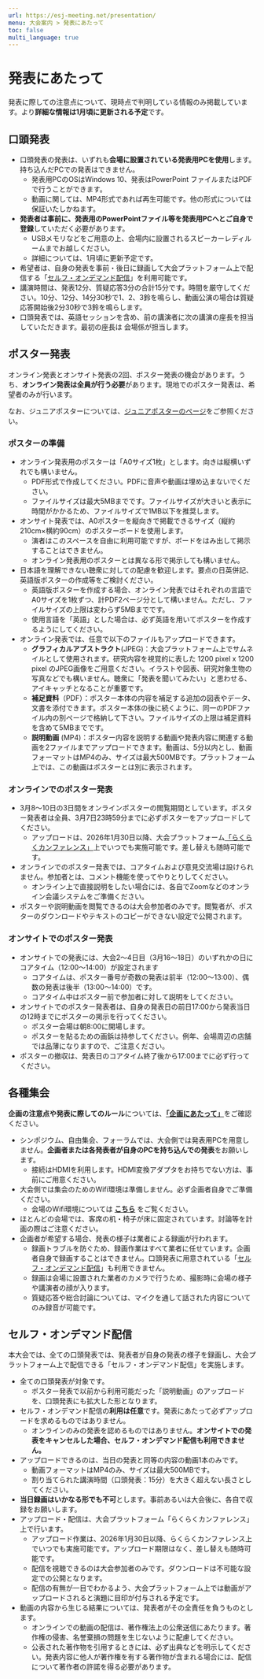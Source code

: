 ```yaml
---
url: https://esj-meeting.net/presentation/
menu: 大会案内 > 発表にあたって
toc: false
multi_language: true
---
```


# 発表にあたって

発表に際しての注意点について、現時点で判明している情報のみ掲載しています。より**詳細な情報は1月頃に更新される予定**です。

## 口頭発表

- 口頭発表の発表は、いずれも**会場に設置されている発表用PCを使用**します。持ち込んだPCでの発表はできません。
	- 発表用PCのOSはWindows 10、発表はPowerPoint ファイルまたはPDFで行うことができます。
	- 動画に関しては、MP4形式であれば再生可能です。他の形式については保証いたしかねます。
- **発表者は事前に、発表用のPowerPointファイル等を発表用PCへとご自身で登録**していただく必要があります。
    - USBメモリなどをご用意の上、会場内に設置されるスピーカーレディルームまでお越しください。
    - 詳細については、1月頃に更新予定です。
- 希望者は、自身の発表を事前・後日に録画して大会プラットフォーム上で配信する「[セルフ・オンデマンド配信](#セルフ・オンデマンド配信)」を利用可能です。
- 講演時間は、発表12分、質疑応答3分の合計15分です。時間を厳守してください。10分、12分、14分30秒で1、2、3鈴を鳴らし、動画公演の場合は質疑応答開始後2分30秒で3鈴を鳴らします。
- 口頭発表では、英語セッションを含め、前の講演者に次の講演の座長を担当していただきます。最初の座長は 会場係が担当します。

## ポスター発表

オンライン発表とオンサイト発表の2回、ポスター発表の機会があります。うち、**オンライン発表は全員が行う必要**があります。現地でのポスター発表は、希望者のみが行います。

なお、ジュニアポスターについては、[ジュニアポスターのページ](/juniorposter#ジュニアポスター発表にあたって)をご参照ください。

### ポスターの準備

- オンライン発表用のポスターは「A0サイズ1枚」とします。向きは縦横いずれでも構いません。
    - PDF形式で作成してください。PDFに音声や動画は埋め込まないでください。
    - ファイルサイズは最大5MBまでです。ファイルサイズが大きいと表示に時間がかかるため、ファイルサイズで1MB以下を推奨します。 
- オンサイト発表では、A0ポスターを縦向きで掲載できるサイズ（縦約210cm×横約90cm）のポスターボードを使用します。
    - 演者はこのスペースを自由に利用可能ですが、ボードをはみ出して掲示することはできません。
    - オンライン発表用のポスターとは異なる形で掲示しても構いません。
- 日本語を理解できない聴衆に対しての配慮を歓迎します。要点の日英併記、英語版ポスターの作成等をご検討ください。
    - 英語版ポスターを作成する場合、オンライン発表ではそれぞれの言語でA0サイズを1枚ずつ、計PDF2ページ分として構いません。ただし、ファイルサイズの上限は変わらず5MBまでです。
    - 使用言語を「英語」とした場合は、必ず英語を用いてポスターを作成するようにしてください。
- オンライン発表では、任意で以下のファイルもアップロードできます。
    - **グラフィカルアブストラクト**(JPEG)：大会プラットフォーム上でサムネイルとして使用されます。研究内容を視覚的に表した 1200 pixel x 1200 pixel のJPEG画像をご用意ください。イラストや図表、研究対象生物の写真などでも構いません。聴衆に「発表を聞いてみたい」と思わせる、アイキャッチとなることが重要です。
    - **補足資料**（PDF）：ポスター本体の内容を補足する追加の図表やデータ、文書を添付できます。ポスター本体の後に続くように、同一のPDFファイル内の別ページで格納して下さい。ファイルサイズの上限は補足資料を含めて5MBまでです。<!-- #コメントのファイル添付機能にアップするやり方もあるようだが、周知するか、周知の方法についは要検討 -->
    - **説明動画** (MP4)：ポスター内容を説明する動画や発表内容に関連する動画を2ファイルまでアップロードできます。動画は、5分以内とし、動画フォーマットはMP4のみ、サイズは最大500MBです。プラットフォーム上では、この動画はポスターとは別に表示されます。

### オンラインでのポスター発表

- 3月8～10日の3日間をオンラインポスターの閲覧期間としています。ポスター発表者は全員、3月7日23時59分までに必ずポスターをアップロードしてください。
    - アップロードは、2026年1月30日以降、大会プラットフォーム[「らくらくカンファレンス」](https://esj72.gakkai.online/)上でいつでも実施可能です。差し替えも随時可能です。
- オンラインでのポスター発表では、コアタイムおよび意見交流場は設けられません。参加者とは、コメント機能を使ってやりとりしてください。
    - オンライン上で直接説明をしたい場合には、各自でZoomなどのオンライン会議システムをご準備ください。
- ポスターや説明動画を閲覧できるのは大会参加者のみです。閲覧者が、ポスターのダウンロードやテキストのコピーができない設定で公開されます。

### オンサイトでのポスター発表

- オンサイトでの発表には、大会2～4日目（3月16～18日）のいずれかの日にコアタイム（12:00～14:00）が設定されます
    - コアタイムは、ポスター番号が奇数の発表は前半（12:00～13:00）、偶数の発表は後半（13:00～14:00）です。
    - コアタイム中はポスター前で参加者に対して説明をしてください。
- オンサイトでのポスター発表者は、自身の発表日の前日17:00から発表当日の12時までにポスターの掲示を行ってください。
    - ポスター会場は朝8:00に開場します。
    - ポスターを貼るための画鋲は持参してください。例年、会場周辺の店舗では品薄になりますので、ご注意ください。
- ポスターの撤収は、発表日のコアタイム終了後から17:00までに必ず行ってください。

## 各種集会

**企画の注意点や発表に際してのルール**については、[**「企画にあたって」**](/regist_session#企画にあたって)をご確認ください。

- シンポジウム、自由集会、フォーラムでは、大会側では発表用PCを用意しません。**企画者または各発表者が自身のPCを持ち込んでの発表**をお願いします。
    - 接続はHDMIを利用します。HDMI変換アダプタをお持ちでない方は、事前にご用意ください。
- 大会側では集会のためのWifi環境は準備しません。必ず企画者自身でご準備ください。
    - 会場のWifi環境については [**こちら**](/about#会場のWi-Fi環境) をご覧ください。
- ほとんどの会場では、客席の机・椅子が床に固定されています。討論等を計画の際はご注意ください。
- 企画者が希望する場合、発表の様子は業者による録画が行われます。
    - 録画トラブルを防ぐため、録画作業はすべて業者に任せています。企画者自身で録画することはできません。口頭発表に用意されている「[セルフ・オンデマンド配信](#セルフ・オンデマンド配信)」も利用できません。
    - 録画は会場に設置された業者のカメラで行うため、撮影時に会場の様子や講演者の顔が入ります。
    - 質疑応答や総合討論については、マイクを通して話された内容についてのみ録音が可能です。

## セルフ・オンデマンド配信

本大会では、全ての口頭発表では、発表者が自身の発表の様子を録画し、大会プラットフォーム上で配信できる「セルフ・オンデマンド配信」を実施します。

- 全ての口頭発表が対象です。
    - ポスター発表で以前から利用可能だった「説明動画」のアップロードを、口頭発表にも拡大した形となります。
- セルフ・オンデマンド配信の**利用は任意**です。発表にあたって必ずアップロードを求めるものではありません。
    - オンラインのみの発表を認めるものではありません。**オンサイトでの発表をキャンセルした場合、セルフ・オンデマンド配信も利用できません。**
- アップロードできるのは、当日の発表と同等の内容の動画1本のみです。
    - 動画フォーマットはMP4のみ、サイズは最大500MBです。
    - 割り当てられた講演時間（口頭発表：15分）を大きく超えない長さとしてください。
- **当日録画はいかなる形でも不可**とします。事前あるいは大会後に、各自で収録をお願いします。
- アップロード・配信は、大会プラットフォーム「らくらくカンファレンス」上で行います。
    - アップロード作業は、2026年1月30日以降、らくらくカンファレンス上でいつでも実施可能です。アップロード期限はなく、差し替えも随時可能です。
    - 配信を視聴できるのは大会参加者のみです。ダウンロードは不可能な設定での公開となります。
    - 配信の有無が一目でわかるよう、大会プラットフォーム上では動画がアップロードされると演題に目印が付与される予定です。
- 動画の内容から生じる結果については、発表者がその全責任を負うものとします。
    - オンラインでの動画の配信は、著作権法上の公衆送信にあたります。著作権の侵害、名誉棄損の問題を生じないように配慮してください。
    - 公表された著作物を引用するときには、必ず出典などを明示してください。発表内容に他人が著作権を有する著作物が含まれる場合には、配信について著作者の許諾を得る必要があります。
